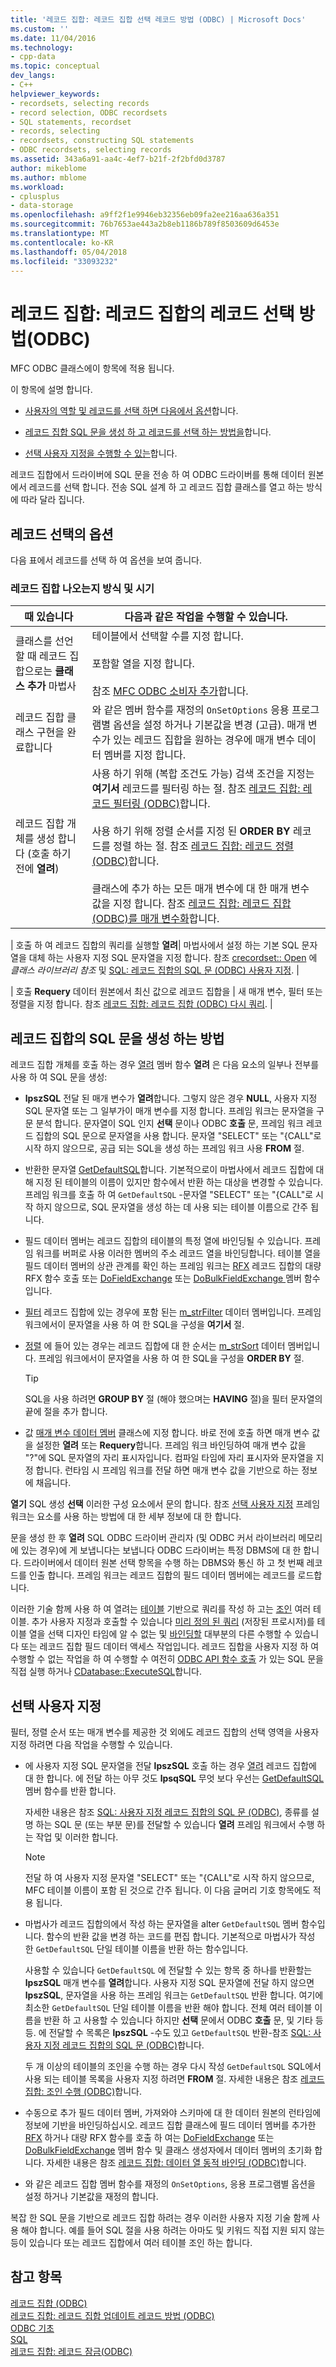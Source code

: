 ```yaml
---
title: '레코드 집합: 레코드 집합 선택 레코드 방법 (ODBC) | Microsoft Docs'
ms.custom: ''
ms.date: 11/04/2016
ms.technology:
- cpp-data
ms.topic: conceptual
dev_langs:
- C++
helpviewer_keywords:
- recordsets, selecting records
- record selection, ODBC recordsets
- SQL statements, recordset
- records, selecting
- recordsets, constructing SQL statements
- ODBC recordsets, selecting records
ms.assetid: 343a6a91-aa4c-4ef7-b21f-2f2bfd0d3787
author: mikeblome
ms.author: mblome
ms.workload:
- cplusplus
- data-storage
ms.openlocfilehash: a9ff2f1e9946eb32356eb09fa2ee216aa636a351
ms.sourcegitcommit: 76b7653ae443a2b8eb1186b789f8503609d6453e
ms.translationtype: MT
ms.contentlocale: ko-KR
ms.lasthandoff: 05/04/2018
ms.locfileid: "33093232"
---
```

# <a name="recordset-how-recordsets-select-records-odbc"></a>레코드 집합: 레코드 집합의 레코드 선택 방법(ODBC)
MFC ODBC 클래스에이 항목에 적용 됩니다.  
  
 이 항목에 설명 합니다.  
  
-   [사용자의 역할 및 레코드를 선택 하면 다음에서 옵션](#_core_your_options_in_selecting_records)합니다.  
  
-   [레코드 집합 SQL 문을 생성 하 고 레코드를 선택 하는 방법을](#_core_how_a_recordset_constructs_its_sql_statement)합니다.  
  
-   [선택 사용자 지정을 수행할 수 있는](#_core_customizing_the_selection)합니다.  
  
 레코드 집합에서 드라이버에 SQL 문을 전송 하 여 ODBC 드라이버를 통해 데이터 원본에서 레코드를 선택 합니다. 전송 SQL 설계 하 고 레코드 집합 클래스를 열고 하는 방식에 따라 달라 집니다.  
  
##  <a name="_core_your_options_in_selecting_records"></a> 레코드 선택의 옵션  
 다음 표에서 레코드를 선택 하 여 옵션을 보여 줍니다.  
  
### <a name="how-and-when-you-can-affect-a-recordset"></a>레코드 집합 나오는지 방식 및 시기  
  
|때 있습니다|다음과 같은 작업을 수행할 수 있습니다.|  
|--------------|-------------|  
|클래스를 선언할 때 레코드 집합으로는 **클래스 추가** 마법사|테이블에서 선택할 수를 지정 합니다.<br /><br /> 포함할 열을 지정 합니다.<br /><br /> 참조 [MFC ODBC 소비자 추가](../../mfc/reference/adding-an-mfc-odbc-consumer.md)합니다.|  
|레코드 집합 클래스 구현을 완료합니다|와 같은 멤버 함수를 재정의 `OnSetOptions` 응용 프로그램별 옵션을 설정 하거나 기본값을 변경 (고급). 매개 변수가 있는 레코드 집합을 원하는 경우에 매개 변수 데이터 멤버를 지정 합니다.|  
|레코드 집합 개체를 생성 합니다 (호출 하기 전에 **열려**)|사용 하기 위해 (복합 조건도 가능) 검색 조건을 지정는 **여기서** 레코드를 필터링 하는 절. 참조 [레코드 집합: 레코드 필터링 (ODBC)](../../data/odbc/recordset-filtering-records-odbc.md)합니다.<br /><br /> 사용 하기 위해 정렬 순서를 지정 된 **ORDER BY** 레코드를 정렬 하는 절. 참조 [레코드 집합: 레코드 정렬 (ODBC)](../../data/odbc/recordset-sorting-records-odbc.md)합니다.<br /><br /> 클래스에 추가 하는 모든 매개 변수에 대 한 매개 변수 값을 지정 합니다. 참조 [레코드 집합: 레코드 집합 (ODBC)를 매개 변수화](../../data/odbc/recordset-parameterizing-a-recordset-odbc.md)합니다.|  

| 호출 하 여 레코드 집합의 쿼리를 실행할 **열려**| 마법사에서 설정 하는 기본 SQL 문자열을 대체 하는 사용자 지정 SQL 문자열을 지정 합니다. 참조 [crecordset:: Open](../../mfc/reference/crecordset-class.md#open) 에 *클래스 라이브러리 참조* 및 [SQL: 레코드 집합의 SQL 문 (ODBC) 사용자 지정](../../data/odbc/sql-customizing-your-recordsets-sql-statement-odbc.md). |  

| 호출 **Requery** 데이터 원본에서 최신 값으로 레코드 집합을 | 새 매개 변수, 필터 또는 정렬을 지정 합니다. 참조 [레코드 집합: 레코드 집합 (ODBC) 다시 쿼리](../../data/odbc/recordset-requerying-a-recordset-odbc.md). |  
  
##  <a name="_core_how_a_recordset_constructs_its_sql_statement"></a> 레코드 집합의 SQL 문을 생성 하는 방법  
 레코드 집합 개체를 호출 하는 경우 [열려](../../mfc/reference/crecordset-class.md#open) 멤버 함수 **열려** 은 다음 요소의 일부나 전부를 사용 하 여 SQL 문을 생성:  
  
-   **lpszSQL** 전달 된 매개 변수가 **열려**합니다. 그렇지 않은 경우 **NULL**, 사용자 지정 SQL 문자열 또는 그 일부가이 매개 변수를 지정 합니다. 프레임 워크는 문자열을 구문 분석 합니다. 문자열이 SQL 인지 **선택** 문이나 ODBC **호출** 문, 프레임 워크 레코드 집합의 SQL 문으로 문자열을 사용 합니다. 문자열 "SELECT" 또는 "{CALL"로 시작 하지 않으므로, 공급 되는 SQL을 생성 하는 프레임 워크 사용 **FROM** 절.  
  
-   반환한 문자열 [GetDefaultSQL](../../mfc/reference/crecordset-class.md#getdefaultsql)합니다. 기본적으로이 마법사에서 레코드 집합에 대해 지정 된 테이블의 이름이 있지만 함수에서 반환 하는 대상을 변경할 수 있습니다. 프레임 워크를 호출 하 여 `GetDefaultSQL` -문자열 "SELECT" 또는 "{CALL"로 시작 하지 않으므로, SQL 문자열을 생성 하는 데 사용 되는 테이블 이름으로 간주 됩니다.  
  

-   필드 데이터 멤버는 레코드 집합의 테이블의 특정 열에 바인딩될 수 있습니다. 프레임 워크를 버퍼로 사용 이러한 멤버의 주소 레코드 열을 바인딩합니다. 테이블 열을 필드 데이터 멤버의 상관 관계를 확인 하는 프레임 워크는 [RFX](../../data/odbc/record-field-exchange-using-rfx.md) 레코드 집합의 대량 RFX 함수 호출 또는 [DoFieldExchange](../../mfc/reference/crecordset-class.md#dofieldexchange) 또는 [DoBulkFieldExchange ](../../mfc/reference/crecordset-class.md#dofieldexchange) 멤버 함수입니다.  
  
-   [필터](../../data/odbc/recordset-filtering-records-odbc.md) 레코드 집합에 있는 경우에 포함 된는 [m_strFilter](../../mfc/reference/crecordset-class.md#m_strfilter) 데이터 멤버입니다. 프레임 워크에서이 문자열을 사용 하 여 한 SQL을 구성을 **여기서** 절.  
  
-   [정렬](../../data/odbc/recordset-sorting-records-odbc.md) 에 들어 있는 경우는 레코드 집합에 대 한 순서는 [m_strSort](../../mfc/reference/crecordset-class.md#m_strsort) 데이터 멤버입니다. 프레임 워크에서이 문자열을 사용 하 여 한 SQL을 구성을 **ORDER BY** 절.  

  
    > [!TIP]
    >  SQL을 사용 하려면 **GROUP BY** 절 (해야 했으며는 **HAVING** 절)을 필터 문자열의 끝에 절을 추가 합니다.  
  
-   값 [매개 변수 데이터 멤버](../../data/odbc/recordset-parameterizing-a-recordset-odbc.md) 클래스에 지정 합니다. 바로 전에 호출 하면 매개 변수 값을 설정한 **열려** 또는 **Requery**합니다. 프레임 워크 바인딩하여 매개 변수 값을 "?"에 SQL 문자열의 자리 표시자입니다. 컴파일 타임에 자리 표시자와 문자열을 지정 합니다. 런타임 시 프레임 워크를 전달 하면 매개 변수 값을 기반으로 하는 정보에 채웁니다.  
  
 **열기** SQL 생성 **선택** 이러한 구성 요소에서 문의 합니다. 참조 [선택 사용자 지정](#_core_customizing_the_selection) 프레임 워크는 요소를 사용 하는 방법에 대 한 세부 정보에 대 한 합니다.  
  
 문을 생성 한 후 **열려** SQL ODBC 드라이버 관리자 (및 ODBC 커서 라이브러리 메모리에 있는 경우)에 게 보냅니다는 보냅니다 ODBC 드라이버는 특정 DBMS에 대 한 합니다. 드라이버에서 데이터 원본 선택 항목을 수행 하는 DBMS와 통신 하 고 첫 번째 레코드를 인출 합니다. 프레임 워크는 레코드 집합의 필드 데이터 멤버에는 레코드를 로드합니다.  
  
 이러한 기술 함께 사용 하 여 열려는 [테이블](../../data/odbc/recordset-declaring-a-class-for-a-table-odbc.md) 기반으로 쿼리를 작성 하 고는 [조인](../../data/odbc/recordset-performing-a-join-odbc.md) 여러 테이블. 추가 사용자 지정과 호출할 수 있습니다 [미리 정의 된 쿼리](../../data/odbc/recordset-declaring-a-class-for-a-predefined-query-odbc.md) (저장된 프로시저)를 테이블 열을 선택 디자인 타임에 알 수 없는 및 [바인딩할](../../data/odbc/recordset-dynamically-binding-data-columns-odbc.md) 대부분의 다른 수행할 수 있습니다 또는 레코드 집합 필드 데이터 액세스 작업입니다. 레코드 집합을 사용자 지정 하 여 수행할 수 없는 작업을 하 여 수행할 수 여전히 [ODBC API 함수 호출](../../data/odbc/odbc-calling-odbc-api-functions-directly.md) 가 있는 SQL 문을 직접 실행 하거나 [CDatabase::ExecuteSQL](../../mfc/reference/cdatabase-class.md#executesql)합니다.  
  
##  <a name="_core_customizing_the_selection"></a> 선택 사용자 지정  
 필터, 정렬 순서 또는 매개 변수를 제공한 것 외에도 레코드 집합의 선택 영역을 사용자 지정 하려면 다음 작업을 수행할 수 있습니다.  
  
-   에 사용자 지정 SQL 문자열을 전달 **lpszSQL** 호출 하는 경우 [열려](../../mfc/reference/crecordset-class.md#open) 레코드 집합에 대 한 합니다. 에 전달 하는 아무 것도 **lpsqSQL** 무엇 보다 우선는 [GetDefaultSQL](../../mfc/reference/crecordset-class.md#getdefaultsql) 멤버 함수를 반환 합니다.  
  
     자세한 내용은 참조 [SQL: 사용자 지정 레코드 집합의 SQL 문 (ODBC)](../../data/odbc/sql-customizing-your-recordsets-sql-statement-odbc.md), 종류를 설명 하는 SQL 문 (또는 부분 문)를 전달할 수 있습니다 **열려** 프레임 워크에서 수행 하는 작업 및 이러한 합니다.  
  
    > [!NOTE]
    >  전달 하 여 사용자 지정 문자열 "SELECT" 또는 "{CALL"로 시작 하지 않으므로, MFC 테이블 이름이 포함 된 것으로 간주 됩니다. 이 다음 글머리 기호 항목에도 적용 됩니다.  
  
-   마법사가 레코드 집합의에서 작성 하는 문자열을 alter `GetDefaultSQL` 멤버 함수입니다. 함수의 반환 값을 변경 하는 코드를 편집 합니다. 기본적으로 마법사가 작성 한 `GetDefaultSQL` 단일 테이블 이름을 반환 하는 함수입니다.  
  
     사용할 수 있습니다 `GetDefaultSQL` 에 전달할 수 있는 항목 중 하나를 반환할는 **lpszSQL** 매개 변수를 **열려**합니다. 사용자 지정 SQL 문자열에 전달 하지 않으면 **lpszSQL**, 문자열을 사용 하는 프레임 워크는 `GetDefaultSQL` 반환 합니다. 여기에 최소한 `GetDefaultSQL` 단일 테이블 이름을 반환 해야 합니다. 전체 여러 테이블 이름을 반환 하 고 사용할 수 있습니다 하지만 **선택** 문에서 ODBC **호출** 문, 및 기타 등등. 에 전달할 수 목록은 **lpszSQL** -수도 있고 `GetDefaultSQL` 반환-참조 [SQL: 사용자 지정 레코드 집합의 SQL 문 (ODBC)](../../data/odbc/sql-customizing-your-recordsets-sql-statement-odbc.md)합니다.  
  
     두 개 이상의 테이블의 조인을 수행 하는 경우 다시 작성 `GetDefaultSQL` SQL에서 사용 되는 테이블 목록을 사용자 지정 하려면 **FROM** 절. 자세한 내용은 참조 [레코드 집합: 조인 수행 (ODBC)](../../data/odbc/recordset-performing-a-join-odbc.md)합니다.  
  

-   수동으로 추가 필드 데이터 멤버, 가져와야 스키마에 대 한 데이터 원본의 런타임에 정보에 기반을 바인딩하십시오. 레코드 집합 클래스에 필드 데이터 멤버를 추가한 [RFX](../../data/odbc/record-field-exchange-using-rfx.md) 하거나 대량 RFX 함수를 호출 하 여는 [DoFieldExchange](../../mfc/reference/crecordset-class.md#dofieldexchange) 또는 [DoBulkFieldExchange](../../mfc/reference/crecordset-class.md#dobulkfieldexchange) 멤버 함수 및 클래스 생성자에서 데이터 멤버의 초기화 합니다. 자세한 내용은 참조 [레코드 집합: 데이터 열 동적 바인딩 (ODBC)](../../data/odbc/recordset-dynamically-binding-data-columns-odbc.md)합니다.  
  
-   와 같은 레코드 집합 멤버 함수를 재정의 `OnSetOptions`, 응용 프로그램별 옵션을 설정 하거나 기본값을 재정의 합니다.  
  
 복잡 한 SQL 문을 기반으로 레코드 집합 하려는 경우 이러한 사용자 지정 기술 함께 사용 해야 합니다. 예를 들어 SQL 절을 사용 하려는 아마도 및 키워드 직접 지원 되지 않는 등이 있습니다 또는 레코드 집합에서 여러 테이블 조인 하는 합니다.  
  
## <a name="see-also"></a>참고 항목  
 [레코드 집합 (ODBC)](../../data/odbc/recordset-odbc.md)   
 [레코드 집합: 레코드 집합 업데이트 레코드 방법 (ODBC)](../../data/odbc/recordset-how-recordsets-update-records-odbc.md)   
 [ODBC 기초](../../data/odbc/odbc-basics.md)   
 [SQL](../../data/odbc/sql.md)   
 [레코드 집합: 레코드 잠금(ODBC)](../../data/odbc/recordset-locking-records-odbc.md)